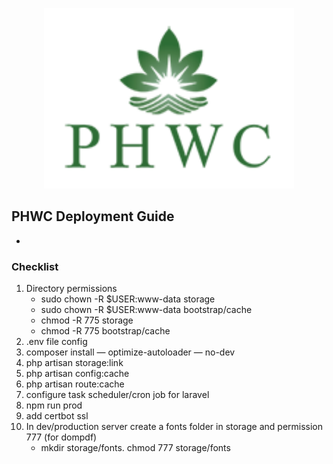 <p align="center"><a href="https://rnd.appinionbd.com/phwc-ap" target="_blank"><img src="public/theme/media/phwc-logo.png" width="400"></a></p>

## PHWC Deployment Guide
*



### Checklist
1. Directory permissions
    * sudo chown -R $USER:www-data storage
    * sudo chown -R $USER:www-data bootstrap/cache
    * chmod -R 775 storage
    * chmod -R 775 bootstrap/cache
3. .env file config
5. composer install — optimize-autoloader — no-dev
4. php artisan storage:link
6. php artisan config:cache
7. php artisan route:cache
8. configure task scheduler/cron job for laravel
9. npm run prod
10. add certbot ssl
11. In dev/production server create a fonts folder in storage and permission 777 (for dompdf)
    * mkdir storage/fonts. chmod 777 storage/fonts
